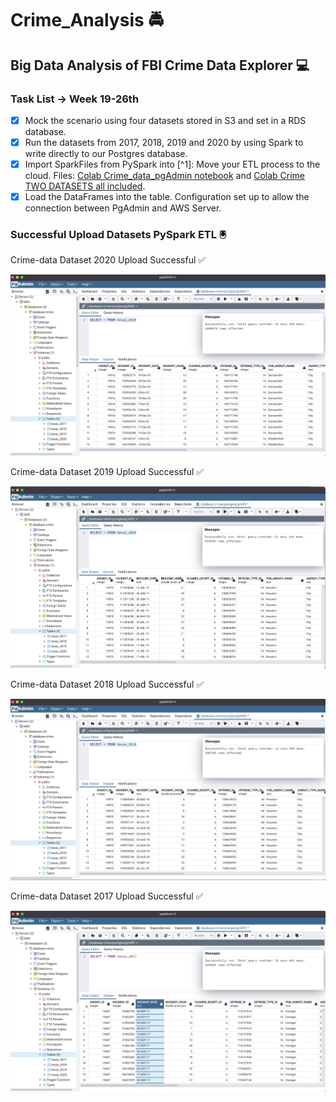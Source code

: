 # **Crime_Analysis** :oncoming_police_car:
## Big Data Analysis of FBI Crime Data Explorer :computer:

### Task List -> Week 19-26th
- [x] Mock the scenario using four datasets stored in S3 and set in a RDS database.
- [x] Run the datasets from 2017, 2018, 2019 and 2020 by using Spark to write directly to our Postgres database.
- [x] Import SparkFiles from PySpark into [^1]: Move your ETL process to the cloud. Files: [Colab Crime_data_pgAdmin notebook](https://colab.research.google.com/drive/1fM4oXPtmu0VE950IbB4zbEU86xDZ5qt4?usp=sharing) and [Colab Crime TWO DATASETS all included](https://colab.research.google.com/drive/14BlO0zgqK5SQ78v0lvVnbCD664GdwQ6f#scrollTo=bvY30Mslbgis).
- [x] Load the DataFrames into the table. Configuration set up to allow the connection between PgAdmin and AWS Server.

### Successful Upload Datasets PySpark ETL :trackball:

Crime-data Dataset 2020 Upload Successful :white_check_mark:

![Data 2020](resources/Texas%202020.png)

Crime-data Dataset 2019 Upload Successful :white_check_mark:

![Data 2019](resources/Texas%202019.png)

Crime-data Dataset 2018 Upload Successful :white_check_mark:

![Data 2018](resources/Texas%202018.png)

Crime-data Dataset 2017 Upload Successful :white_check_mark:

![Data 2017](resources/Texas%202017.png)

